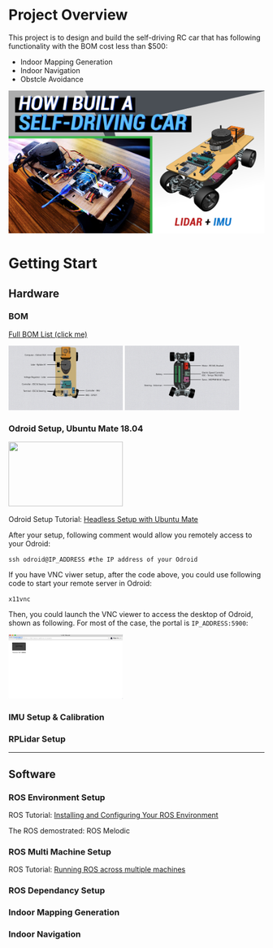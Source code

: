 # Project Overview
This project is to design and build the self-driving RC car that has following functionality with the BOM cost less than $500:
* Indoor Mapping Generation
* Indoor Navigation
* Obstcle Avoidance


<a href="https://www.youtube.com/watch?v=OgjjOxeQk5s" target="_blank"><img src=./pics/0-ThumbNail.jpg width="550" height="281" /></a>

# Getting Start
## Hardware
### BOM
[Full BOM List (click me)](https://docs.google.com/spreadsheets/d/1b1mu4ADhXUIyJH5d5sj8KGjCyuaeIu7xUm772Ck9I2I/edit?usp=sharing)

<img src=./pics/ComponentIntro_UpperChassis.jpeg width="225" height="127" />
<img src=./pics/ComponentIntro_LowerChassis.jpeg width="225" height="127" />

### Odroid Setup, Ubuntu Mate 18.04
<img src="https://wiki.odroid.com/_media/odroid-xu4/hardware/xu4_detail.jpg?w=980&tok=460969" width="225" height="127" />

Odroid Setup Tutorial: [Headless Setup with Ubuntu Mate](https://wiki.odroid.com/odroid-xu4/application_note/software/headless_setup)

After your setup, following comment would allow you remotely access to your Odroid:
```
ssh odroid@IP_ADDRESS #the IP address of your Odroid
```

If you have VNC viwer setup, after the code above, you could use following code to start your remote server in Odroid:
```
x11vnc
```
Then, you could launch the VNC viewer to access the desktop of Odroid, shown as following. For most of the case, the portal is ```IP_ADDRESS:5900```:

<img src=./pics/VNCViewer.png width="225" height="127" />

### IMU Setup & Calibration
### RPLidar Setup

---
## Software
### ROS Environment Setup
ROS Tutorial: [Installing and Configuring Your ROS Environment](http://wiki.ros.org/ROS/Tutorials/InstallingandConfiguringROSEnvironment)

The ROS demostrated: ROS Melodic

### ROS Multi Machine Setup
ROS Tutorial: [Running ROS across multiple machines](http://wiki.ros.org/ROS/Tutorials/MultipleMachines)

### ROS Dependancy Setup


### Indoor Mapping Generation


### Indoor Navigation





